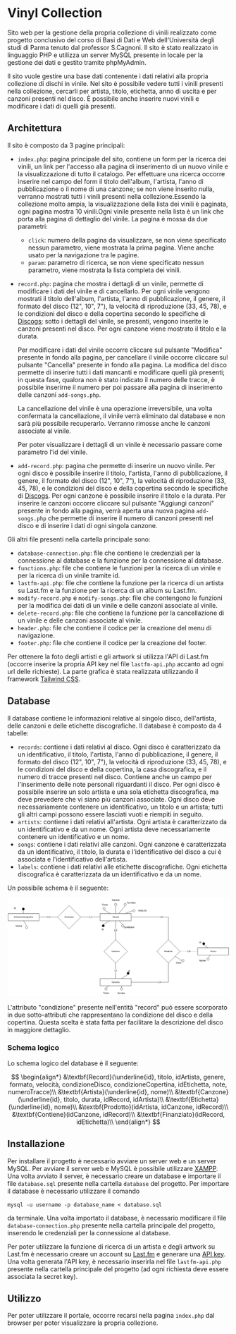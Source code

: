 # Vinyl Collection

Sito web per la gestione della propria collezione di vinili realizzato come progetto conclusivo del corso di Basi di Dati e Web dell'Università degli studi di Parma tenuto dal professor S.Cagnoni. Il sito è stato realizzato in linguaggio PHP e utilizza un server MySQL presente in locale per la gestione dei dati e gestito tramite phpMyAdmin.

Il sito vuole gestire una base dati contenente i dati relativi alla propria collezione di dischi in vinile. Nel sito è possibile vedere tutti i vinili presenti nella collezione, cercarli per artista, titolo, etichetta, anno di uscita e per canzoni presenti nel disco. È possibile anche inserire nuovi vinili e modificare i dati di quelli già presenti.

## Architettura

Il sito è composto da 3 pagine principali:

- `index.php`: pagina principale del sito, contiene un form per la ricerca dei vinili, un link per l'accesso alla pagina di inserimento di un nuovo vinile e la visualizzazione di tutto il catalogo. Per effettuare una ricerca occorre inserire nel campo del form il titolo dell'album, l'artista, l'anno di pubblicazione o il nome di una canzone; se non viene inserito nulla, verranno mostrati tutti i vinili presenti nella collezione.Essendo la collezione molto ampia, la visualizzazione della lista dei vinili è paginata, ogni pagina mostra 10 vinili.Ogni vinile presente nella lista è un link che porta alla pagina di dettaglio del vinile. La pagina è mossa da due parametri:

  - `click`: numero della pagina da visualizzare, se non viene specificato nessun parametro, viene mostrata la prima pagina. Viene anche usato per la navigazione tra le pagine.
  - `param`: parametro di ricerca, se non viene specificato nessun parametro, viene mostrata la lista completa dei vinili.

- `record.php`: pagina che mostra i dettagli di un vinile, permette di modificare i dati del vinile e di cancellarlo. Per ogni vinile vengono mostrati il titolo dell'album, l'artista, l'anno di pubblicazione, il genere, il formato del disco (12", 10", 7"), la velocità di riproduzione (33, 45, 78), e le condizioni del disco e della copertina secondo le specifiche di [Discogs](https://support.discogs.com/hc/en-us/articles/360001566193-How-To-Grade-Items); sotto i dettagli del vinile, se presenti, vengono inserite le canzoni presenti nel disco. Per ogni canzone viene mostrato il titolo e la durata.
  
  Per modificare i dati del vinile occorre cliccare sul pulsante "Modifica" presente in fondo alla pagina, per cancellare il vinile occorre cliccare sul pulsante "Cancella" presente in fondo alla pagina. La modifica del disco permette di inserire tutti i dati mancanti e modificare quelli già presenti; in questa fase, qualora non è stato indicato il numero delle tracce, è possibile inserirne il numero per poi passare alla pagina di inserimento delle canzoni `add-songs.php`.

  La cancellazione del vinile è una operazione irreversibile, una volta confermata la cancellazione, il vinile verrà eliminato dal database e non sarà più possibile recuperarlo. Verranno rimosse anche le canzoni associate al vinile.

  Per poter visualizzare i dettagli di un vinile è necessario passare come parametro l'id del vinile.

- `add-record.php`: pagina che permette di inserire un nuovo vinile. Per ogni disco è possibile inserire il titolo, l'artista, l'anno di pubblicazione, il genere, il formato del disco (12", 10", 7"), la velocità di riproduzione (33, 45, 78), e le condizioni del disco e della copertina secondo le specifiche di [Discogs](https://support.discogs.com/hc/en-us/articles/360001566193-How-To-Grade-Items). Per ogni canzone è possibile inserire il titolo e la durata. Per inserire le canzoni occorre cliccare sul pulsante "Aggiungi canzoni" presente in fondo alla pagina, verrà aperta una nuova pagina `add-songs.php` che permette di inserire il numero di canzoni presenti nel disco e di inserire i dati di ogni singola canzone.

Gli altri file presenti nella cartella principale sono:

- `database-connection.php`: file che contiene le credenziali per la connessione al database e la funzione per la connessione al database.
- `functions.php`: file che contiene le funzioni per la ricerca di un vinile e per la ricerca di un vinile tramite id.
- `lastfm-api.php`: file che contiene la funzione per la ricerca di un artista su Last.fm e la funzione per la ricerca di un album su Last.fm.
- `modify-record.php` e `modify-songs.php`: file che contengono le funzioni per la modifica dei dati di un vinile e delle canzoni associate al vinile.
- `delete-record.php`: file che contiene la funzione per la cancellazione di un vinile e delle canzoni associate al vinile.
- `header.php`: file che contiene il codice per la creazione del menu di navigazione.
- `footer.php`: file che contiene il codice per la creazione del footer.

Per ottenere la foto degli artisti e gli artwork si utilizza l'API di Last.fm (occorre inserire la propria API key nel file `lastfm-api.php` accanto ad ogni url delle richieste). La parte grafica è stata realizzata utilizzando il framework [Tailwind CSS](https://tailwindcss.com/).

## Database

Il database contiene le informazioni relative al singolo disco, dell'artista, delle canzoni e delle etichette discografiche. Il database è composto da 4 tabelle:

- `records`: contiene i dati relativi al disco. Ogni disco è caratterizzato da un identificativo, il titolo, l'artista, l'anno di pubblicazione, il genere, il formato del disco (12", 10", 7"), la velocità di riproduzione (33, 45, 78), e le condizioni del disco e della copertina, la casa discografica, e il numero di tracce presenti nel disco. Contiene anche un campo per l'inserimento delle note personali riguardanti il disco. Per ogni disco è possibile inserire un solo artista e una sola etichetta discografica, ma deve prevedere che vi siano più canzoni associate. Ogni disco deve necessariamente contenere un identificativo, un titolo e un artista; tutti gli altri campi possono essere lasciati vuoti e riempiti in seguito.
- `artists`: contiene i dati relativi all'artista. Ogni artista è caratterizzato da un identificativo e da un nome. Ogni artista deve necessariamente contenere un identificativo e un nome.
- `songs`: contiene i dati relativi alle canzoni. Ogni canzone è caratterizzata da un identificativo, il titolo, la durata e l'identificativo del disco a cui è associata e l'identificativo dell'artista.
- `labels`: contiene i dati relativi alle etichette discografiche. Ogni etichetta discografica è caratterizzata da un identificativo e da un nome.

Un possibile schema è il seguente:

![Schema del database](./resources/Documentazione/Schema.png)

L'attributo "condizione" presente nell'entità "record" può essere scorporato in due sotto-attributi che rappresentano la condizione del disco e della copertina. Questa scelta è stata fatta per facilitare la descrizione del disco in maggiore dettaglio.

### Schema logico

Lo schema logico del database è il seguente:

$$
\begin{align*}
&\textbf{Record}(\underline{id}, titolo, idArtista, genere, formato, velocità, condizioneDisco, condizioneCopertina, idEtichetta, note, numeroTracce)\\
&\textbf{Artista}(\underline{id}, nome)\\
&\textbf{Canzone}(\underline{id}, titolo, durata, idRecord, idArtista)\\
&\textbf{Etichetta}(\underline{id}, nome)\\
&\textbf{Prodotto}(idArtista, idCanzone, idRecord)\\
&\textbf{Contiene}(idCanzone, idRecord)\\
&\textbf{Finanziato}(idRecord, idEtichetta)\\
\end{align*}
$$

## Installazione

Per installare il progetto è necessario avviare un server web e un server MySQL. Per avviare il server web e MySQL è possibile utilizzare [XAMPP](https://www.apachefriends.org/it/index.html). Una volta avviato il server, è necessario creare un database e importare il file `database.sql` presente nella cartella `database` del progetto. Per importare il database è necessario utilizzare il comando

```shell
mysql -u username -p database_name < database.sql
```

da terminale. Una volta importato il database, è necessario modificare il file `database-connection.php` presente nella cartella principale del progetto, inserendo le credenziali per la connessione al database.

Per poter utilizzare la funzione di ricerca di un artista e degli artwork su Last.fm è necessario creare un account su [Last.fm](https://www.last.fm/it) e generare una [API key](https://www.last.fm/api/account/create). Una volta generata l'API key, è necessario inserirla nel file `lastfm-api.php` presente nella cartella principale del progetto (ad ogni richiesta deve essere associata la secret key).

## Utilizzo

Per poter utilizzare il portale, occorre recarsi nella pagina `index.php` dal browser per poter visualizzare la propria collezione.
